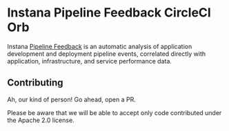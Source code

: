 # Instana Pipeline Feedback CircleCI Orb

Instana [Pipeline Feedback](https://www.instana.com/docs/pipeline_feedback/) is an automatic analysis of application development and deployment pipeline events, correlated directly with application, infrastructure, and service performance data.

## Contributing

Ah, our kind of person!
Go ahead, open a PR.

Please be aware that we will be able to accept only code contributed under the Apache 2.0 license.
